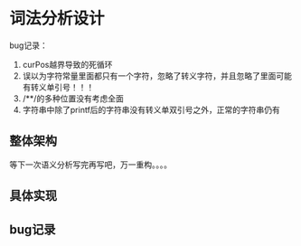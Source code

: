 # 词法分析设计

bug记录：

1. curPos越界导致的死循环
2. 误以为字符常量里面都只有一个字符，忽略了转义字符，并且忽略了里面可能有转义单引号！！！
3. /**/的多种位置没有考虑全面
4. 字符串中除了printf后的字符串没有转义单双引号之外，正常的字符串仍有

## 整体架构

等下一次语义分析写完再写吧，万一重构。。。。

## 具体实现

## bug记录



